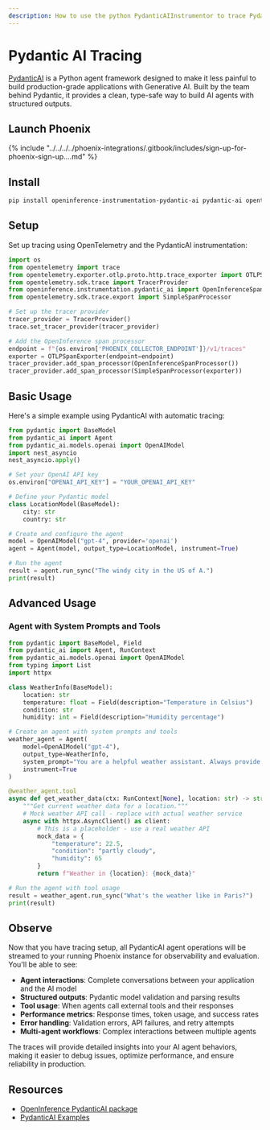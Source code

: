 ```yaml
---
description: How to use the python PydanticAIInstrumentor to trace PydanticAI agents
---
```


# Pydantic AI Tracing

[PydanticAI](https://ai.pydantic.dev/) is a Python agent framework designed to make it less painful to build production-grade applications with Generative AI. Built by the team behind Pydantic, it provides a clean, type-safe way to build AI agents with structured outputs.

## Launch Phoenix

{% include "../../../../phoenix-integrations/.gitbook/includes/sign-up-for-phoenix-sign-up....md" %}

## Install

```bash
pip install openinference-instrumentation-pydantic-ai pydantic-ai opentelemetry-sdk opentelemetry-exporter-otlp opentelemetry-api
```

## Setup

Set up tracing using OpenTelemetry and the PydanticAI instrumentation:

```python
import os
from opentelemetry import trace
from opentelemetry.exporter.otlp.proto.http.trace_exporter import OTLPSpanExporter
from opentelemetry.sdk.trace import TracerProvider
from openinference.instrumentation.pydantic_ai import OpenInferenceSpanProcessor
from opentelemetry.sdk.trace.export import SimpleSpanProcessor

# Set up the tracer provider
tracer_provider = TracerProvider()
trace.set_tracer_provider(tracer_provider)

# Add the OpenInference span processor
endpoint = f"{os.environ['PHOENIX_COLLECTOR_ENDPOINT']}/v1/traces"
exporter = OTLPSpanExporter(endpoint=endpoint)
tracer_provider.add_span_processor(OpenInferenceSpanProcessor())
tracer_provider.add_span_processor(SimpleSpanProcessor(exporter))
```

## Basic Usage

Here's a simple example using PydanticAI with automatic tracing:

```python
from pydantic import BaseModel
from pydantic_ai import Agent
from pydantic_ai.models.openai import OpenAIModel
import nest_asyncio
nest_asyncio.apply()

# Set your OpenAI API key
os.environ["OPENAI_API_KEY"] = "YOUR_OPENAI_API_KEY"

# Define your Pydantic model
class LocationModel(BaseModel):
    city: str
    country: str

# Create and configure the agent
model = OpenAIModel("gpt-4", provider='openai')
agent = Agent(model, output_type=LocationModel, instrument=True)

# Run the agent
result = agent.run_sync("The windy city in the US of A.")
print(result)
```

## Advanced Usage

### Agent with System Prompts and Tools

```python
from pydantic import BaseModel, Field
from pydantic_ai import Agent, RunContext
from pydantic_ai.models.openai import OpenAIModel
from typing import List
import httpx

class WeatherInfo(BaseModel):
    location: str
    temperature: float = Field(description="Temperature in Celsius")
    condition: str
    humidity: int = Field(description="Humidity percentage")

# Create an agent with system prompts and tools
weather_agent = Agent(
    model=OpenAIModel("gpt-4"),
    output_type=WeatherInfo,
    system_prompt="You are a helpful weather assistant. Always provide accurate weather information.",
    instrument=True
)

@weather_agent.tool
async def get_weather_data(ctx: RunContext[None], location: str) -> str:
    """Get current weather data for a location."""
    # Mock weather API call - replace with actual weather service
    async with httpx.AsyncClient() as client:
        # This is a placeholder - use a real weather API
        mock_data = {
            "temperature": 22.5,
            "condition": "partly cloudy",
            "humidity": 65
        }
        return f"Weather in {location}: {mock_data}"

# Run the agent with tool usage
result = weather_agent.run_sync("What's the weather like in Paris?")
print(result)
```

## Observe

Now that you have tracing setup, all PydanticAI agent operations will be streamed to your running Phoenix instance for observability and evaluation. You'll be able to see:

* **Agent interactions**: Complete conversations between your application and the AI model
* **Structured outputs**: Pydantic model validation and parsing results
* **Tool usage**: When agents call external tools and their responses
* **Performance metrics**: Response times, token usage, and success rates
* **Error handling**: Validation errors, API failures, and retry attempts
* **Multi-agent workflows**: Complex interactions between multiple agents

The traces will provide detailed insights into your AI agent behaviors, making it easier to debug issues, optimize performance, and ensure reliability in production.

## Resources

* [OpenInference PydanticAI package](https://github.com/Arize-ai/openinference/blob/main/python/instrumentation/openinference-instrumentation-pydantic-ai)
* [PydanticAI Examples](https://github.com/Arize-ai/openinference/blob/main/python/instrumentation/openinference-instrumentation-pydantic-ai/examples)
